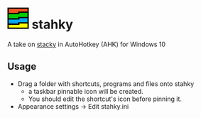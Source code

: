 # ![*](res/app48.png) stahky
A take on [stacky](https://github.com/pawelt/stacky) in AutoHotkey (AHK) for Windows 10

## Usage
- Drag a folder with shortcuts, programs and files onto stahky
  - a taskbar pinnable icon will be created.
  - You should edit the shortcut's icon before pinning it.
- Appearance settings -> Edit stahky.ini
